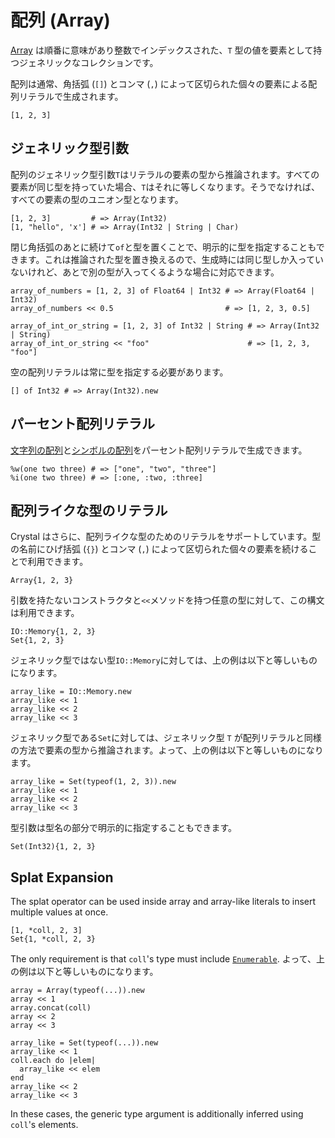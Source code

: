 # 配列 (Array)

[Array](https://crystal-lang.org/api/latest/Array.html) は順番に意味があり整数でインデックスされた、`T` 型の値を要素として持つジェネリックなコレクションです。

配列は通常、角括弧 (`[]`) とコンマ (`,`) によって区切られた個々の要素による配列リテラルで生成されます。

```crystal
[1, 2, 3]
```

## ジェネリック型引数

配列のジェネリック型引数`T`はリテラルの要素の型から推論されます。すべての要素が同じ型を持っていた場合、`T`はそれに等しくなります。そうでなければ、すべての要素の型のユニオン型となります。

```crystal
[1, 2, 3]         # => Array(Int32)
[1, "hello", 'x'] # => Array(Int32 | String | Char)
```

閉じ角括弧のあとに続けて`of`と型を置くことで、明示的に型を指定することもできます。これは推論された型を置き換えるので、生成時には同じ型しか入っていないけれど、あとで別の型が入ってくるような場合に対応できます。

```crystal
array_of_numbers = [1, 2, 3] of Float64 | Int32 # => Array(Float64 | Int32)
array_of_numbers << 0.5                         # => [1, 2, 3, 0.5]

array_of_int_or_string = [1, 2, 3] of Int32 | String # => Array(Int32 | String)
array_of_int_or_string << "foo"                      # => [1, 2, 3, "foo"]
```

空の配列リテラルは常に型を指定する必要があります。

```crystal
[] of Int32 # => Array(Int32).new
```

## パーセント配列リテラル

[文字列の配列](./string.md#percent-string-array-literal)と[シンボルの配列](./symbol.md#percent-symbol-array-literal)をパーセント配列リテラルで生成できます。

```crystal
%w(one two three) # => ["one", "two", "three"]
%i(one two three) # => [:one, :two, :three]
```

## 配列ライクな型のリテラル

Crystal はさらに、配列ライクな型のためのリテラルをサポートしています。型の名前にひげ括弧 (`{}`) とコンマ (`,`) によって区切られた個々の要素を続けることで利用できます。

```crystal
Array{1, 2, 3}
```

引数を持たないコンストラクタと`<<`メソッドを持つ任意の型に対して、この構文は利用できます。

```crystal
IO::Memory{1, 2, 3}
Set{1, 2, 3}
```

ジェネリック型ではない型`IO::Memory`に対しては、上の例は以下と等しいものになります。

```crystal
array_like = IO::Memory.new
array_like << 1
array_like << 2
array_like << 3
```

ジェネリック型である`Set`に対しては、ジェネリック型 `T` が配列リテラルと同様の方法で要素の型から推論されます。よって、上の例は以下と等しいものになります。

```crystal
array_like = Set(typeof(1, 2, 3)).new
array_like << 1
array_like << 2
array_like << 3
```

型引数は型名の部分で明示的に指定することもできます。

```crystal
Set(Int32){1, 2, 3}
```

## Splat Expansion

The splat operator can be used inside array and array-like literals to insert multiple values at once.

```crystal
[1, *coll, 2, 3]
Set{1, *coll, 2, 3}
```

The only requirement is that `coll`'s type must include [`Enumerable`](https://crystal-lang.org/api/latest/Enumerable.html). よって、上の例は以下と等しいものになります。

```crystal
array = Array(typeof(...)).new
array << 1
array.concat(coll)
array << 2
array << 3

array_like = Set(typeof(...)).new
array_like << 1
coll.each do |elem|
  array_like << elem
end
array_like << 2
array_like << 3
```

In these cases, the generic type argument is additionally inferred using `coll`'s elements.
